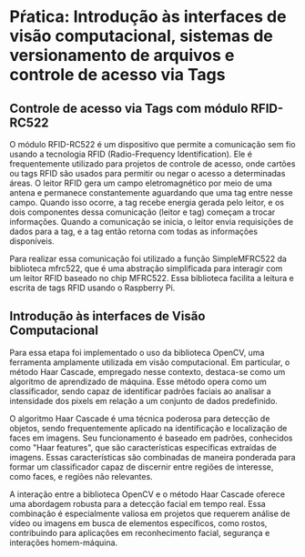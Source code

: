 # Pŕatica: Introdução às interfaces de visão computacional, sistemas de‬ versionamento de arquivos e controle de acesso via Tags‬

## Controle de acesso via Tags com módulo‬ ‭RFID-RC522‬
O módulo RFID-RC522 é um dispositivo que permite a comunicação sem fio usando a tecnologia RFID (Radio-Frequency Identification). Ele é frequentemente utilizado para projetos de controle de acesso, onde cartões ou tags RFID são usados para permitir ou negar o acesso a determinadas áreas. O leitor RFID gera um campo eletromagnético por meio de uma antena e permanece constantemente aguardando que uma tag entre nesse campo. Quando isso ocorre, a tag recebe energia gerada pelo leitor, e os dois componentes dessa comunicação (leitor e tag) começam a trocar informações. Quando a comunicação se inicia, o leitor envia requisições de dados para a tag, e a tag então retorna com todas as informações disponíveis.

Para realizar essa comunicação foi utilizado a função SimpleMFRC522 da biblioteca mfrc522, que é uma abstração simplificada para interagir com um leitor RFID baseado no chip MFRC522. Essa biblioteca facilita a leitura e escrita de tags RFID usando o Raspberry Pi.

## Introdução às interfaces de Visão Computacional
Para essa etapa foi implementado o uso da biblioteca OpenCV, uma ferramenta amplamente utilizada em visão computacional. Em particular, o método Haar Cascade, empregado nesse contexto, destaca-se como um algoritmo de aprendizado de máquina. Esse método opera como um classificador, sendo capaz de identificar padrões faciais ao analisar a intensidade dos pixels em relação a um conjunto de dados predefinido.

O algoritmo Haar Cascade é uma técnica poderosa para detecção de objetos, sendo frequentemente aplicado na identificação e localização de faces em imagens. Seu funcionamento é baseado em padrões, conhecidos como "Haar features", que são características específicas extraídas de imagens. Essas características são combinadas de maneira ponderada para formar um classificador capaz de discernir entre regiões de interesse, como faces, e regiões não relevantes.

A interação entre a biblioteca OpenCV e o método Haar Cascade oferece uma abordagem robusta para a detecção facial em tempo real. Essa combinação é especialmente valiosa em projetos que requerem análise de vídeo ou imagens em busca de elementos específicos, como rostos, contribuindo para aplicações em reconhecimento facial, segurança e interações homem-máquina.
